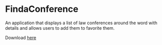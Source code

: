 # FindaConference
An application that displays a list of law conferences around the word with details and allows users to add them to favorite them.

Download [here](https://drive.google.com/file/d/1y_3iW6tLV-tBwSBr1mCVAKpj3RDLmQTz/view?usp=sharing)
